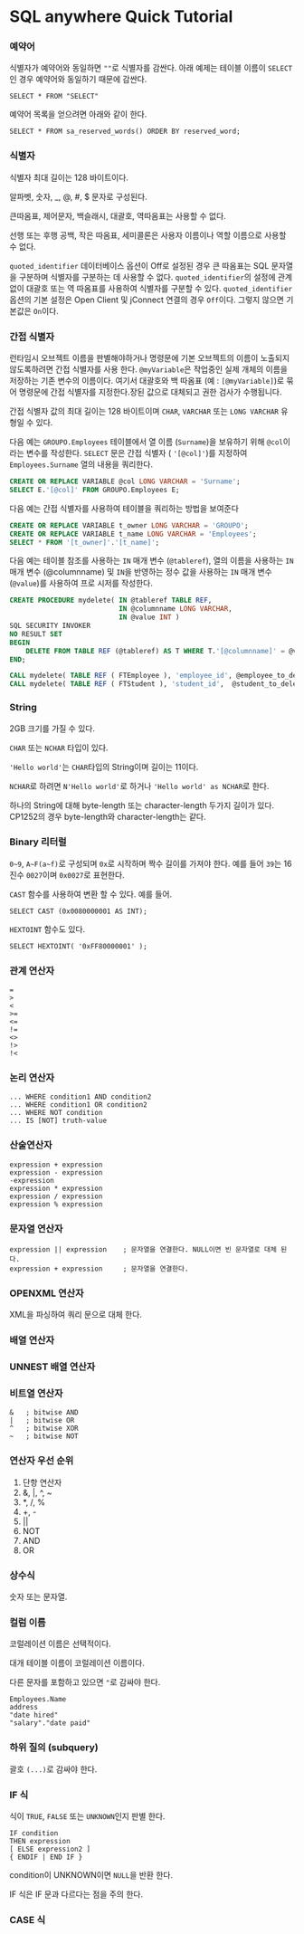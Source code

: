 # SQL anywhere Quick Tutorial

### 예약어

식별자가 예약어와 동일하면 `""`로 식별자를 감싼다. 아래 예제는 테이블 이름이 `SELECT`인 경우 예약어와 동일하기 때문에 감싼다.

```
SELECT * FROM "SELECT"
```

예약어 목록을 얻으려면 아래와 같이 한다.

```
SELECT * FROM sa_reserved_words() ORDER BY reserved_word;
```

### 식별자

식별자 최대 길이는 128 바이트이다.

알파벳, 숫자, _, @, #, $ 문자로 구성된다.

큰따옴표, 제어문자, 백슬래시, 대괄호, 역따옴표는 사용할 수 없다.

선행 또는 후행 공백, 작은 따옴표, 세미콜론은 사용자 이름이나 역할 이름으로 사용할 수 없다.

`quoted_identifier` 데이터베이스 옵션이 Off로 설정된 경우 큰 따옴표는 SQL 문자열을 구분하며 식별자를 구분하는 데 사용할 수 없다. `quoted_identifier`의 설정에 관계없이 대괄호 또는 역 따옴표를 사용하여 식별자를 구분할 수 있다. `quoted_identifier` 옵션의 기본 설정은 Open Client 및 jConnect 연결의 경우 `Off`이다. 그렇지 않으면 기본값은 `On`이다.

### 간접 식별자

런타임시 오브젝트 이름을 판별해야하거나 명령문에 기본 오브젝트의 이름이 노출되지 않도록하려면 간접 식별자를 사용 한다.
`@myVariable`은 작업중인 실제 개체의 이름을 저장하는 기존 변수의 이름이다. 여기서 대괄호와 백 따옴표 (예 : `[@myVariable]`)로 묶어 명령문에 간접 식별자를 지정한다.장된 값으로 대체되고 권한 검사가 수행됩니다.

간접 식별자 값의 최대 길이는 128 바이트이며 `CHAR`, `VARCHAR` 또는 `LONG VARCHAR` 유형일 수 있다.

다음 예는 `GROUPO.Employees` 테이블에서 열 이름 (`Surname`)을 보유하기 위해 `@col`이라는 변수를 작성한다. `SELECT` 문은 간접 식별자 ( `'[@col]'`)를 지정하여 `Employees.Surname` 열의 내용을 쿼리한다.

```sql
CREATE OR REPLACE VARIABLE @col LONG VARCHAR = 'Surname';
SELECT E.'[@col]' FROM GROUPO.Employees E;
```

다음 예는 간접 식별자를 사용하여 테이블을 쿼리하는 방법을 보여준다

```sql
CREATE OR REPLACE VARIABLE t_owner LONG VARCHAR = 'GROUPO';
CREATE OR REPLACE VARIABLE t_name LONG VARCHAR = 'Employees';
SELECT * FROM '[t_owner]'.'[t_name]';
```

다음 예는 테이블 참조를 사용하는 `IN` 매개 변수 (`@tableref`), 열의 이름을 사용하는 `IN` 매개 변수 (@columnname) 및 `IN`을 반영하는 정수 값을 사용하는 `IN` 매개 변수 (`@value`)를 사용하여 프로 시저를 작성한다.

```sql
CREATE PROCEDURE mydelete( IN @tableref TABLE REF,
                           IN @columnname LONG VARCHAR,
                           IN @value INT )
SQL SECURITY INVOKER
NO RESULT SET
BEGIN
    DELETE FROM TABLE REF (@tableref) AS T WHERE T.'[@columnname]' = @value;
END;

CALL mydelete( TABLE REF ( FTEmployee ), 'employee_id', @employee_to_delete);
CALL mydelete( TABLE REF ( FTStudent ), 'student_id',  @student_to_delete);
```

### String

2GB  크기를 가질 수 있다.

`CHAR`  또는 `NCHAR` 타입이 있다.

`'Hello world'`는 `CHAR`타입의 String이며 길이는 11이다.

`NCHAR`로 하려면 `N'Hello world'`로 하거나 `'Hello world' as NCHAR`로 한다.

하나의 String에 대해 byte-length 또는 character-length 두가지 길이가 있다. CP1252의 경우 byte-length와 character-length는 같다.

### Binary 리터럴

`0~9`, `A~F(a~f)`로 구성되며 `0x`로 시작하며 짝수 길이를 가져야 한다. 예를 들어 `39`는 16진수 `0027`이며 `0x0027`로 표현한다.

`CAST` 함수를 사용하여 변환 할 수 있다. 예를 들어.

```
SELECT CAST (0x0080000001 AS INT);
```

`HEXTOINT` 함수도 있다.

```
SELECT HEXTOINT( '0xFF80000001' );
```

### 관계 연산자

```
=
>
<
>=
<=
!=
<>
!>
!<
```

### 논리 연산자

```
... WHERE condition1 AND condition2
... WHERE condition1 OR condition2
... WHERE NOT condition
... IS [NOT] truth-value
```

### 산술연산자

```
expression + expression
expression - expression
-expression
expression * expression
expression / expression
expression % expression
```

### 문자열 연산자

```
expression || expression	; 문자열을 연결한다. NULL이면 빈 문자열로 대체 된다.
expression + expression		; 문자열을 연결한다.
```

### OPENXML 연산자

XML을 파싱하여 쿼리 문으로 대체 한다.

### 배열 연산자

### UNNEST 배열 연산자

### 비트열 연산자

```
&	; bitwise AND
|	; bitwise OR
^	; bitwise XOR
~	; bitwise NOT
```

### 연산자 우선 순위

1. 단항 연산자
2. &, |, ^, ~
3. *, /, %
4. +, -
5. ||
6. NOT
7. AND
8. OR

### 상수식

숫자 또는 문자열.

### 컬럼 이름

코럴레이션 이름은 선택적이다.

대개 테이블 이름이 코럴레이션 이름이다.

다른 문자를 포함하고 있으면 `"`로 감싸야 한다.

```
Employees.Name
address
"date hired"
"salary"."date paid"
```

### 하위 질의 (subquery)

괄호 `(...)`로 감싸야 한다.

### IF 식

식이 `TRUE`, `FALSE` 또는 `UNKNOWN`인지 판별 한다.

```
IF condition
THEN expression
[ ELSE expression2 ]
{ ENDIF | END IF }
```

condition이 UNKNOWN이면  `NULL`을 반환 한다.

IF 식은 IF 문과 다르다는 점을 주의 한다.

### CASE 식

